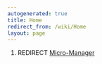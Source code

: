 ```yaml
---
autogenerated: true
title: Home
redirect_from: /wiki/Home
layout: page
---
```


1.  REDIRECT [Micro-Manager](Micro-Manager)
